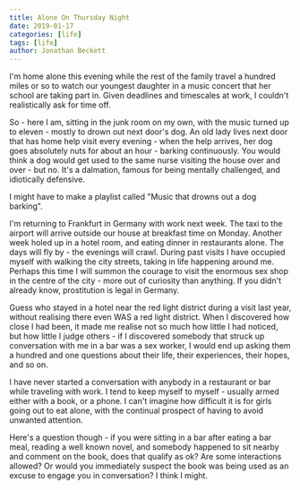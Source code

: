 ```yaml
---
title: Alone On Thursday Night
date: 2019-01-17
categories: [life]
tags: [life]
author: Jonathan Beckett
---
```


I'm home alone this evening while the rest of the family travel a hundred miles or so to watch our youngest daughter in a music concert that her school are taking part in. Given deadlines and timescales at work, I couldn't realistically ask for time off.

So - here I am, sitting in the junk room on my own, with the music turned up to eleven - mostly to drown out next door's dog. An old lady lives next door that has home help visit every evening - when the help arrives, her dog goes absolutely nuts for about an hour - barking continuously. You would think a dog would get used to the same nurse visiting the house over and over - but no. It's a dalmation, famous for being mentally challenged, and idiotically defensive.

I might have to make a playlist called "Music that drowns out a dog barking".

I'm returning to Frankfurt in Germany with work next week. The taxi to the airport will arrive outside our house at breakfast time on Monday. Another week holed up in a hotel room, and eating dinner in restaurants alone. The days will fly by - the evenings will crawl. During past visits I have occupied myself with walking the city streets, taking in life happening around me. Perhaps this time I will summon the courage to visit the enormous sex shop in the centre of the city - more out of curiosity than anything. If you didn't already know, prostitution is legal in Germany.

Guess who stayed in a hotel near the red light district during a visit last year, without realising there even WAS a red light district. When I discovered how close I had been, it made me realise not so much how little I had noticed, but how little I judge others - if I discovered somebody that struck up conversation with me in a bar was a sex worker, I would end up asking them a hundred and one questions about their life, their experiences, their hopes, and so on.

I have never started a conversation with anybody in a restaurant or bar while traveling with work. I tend to keep myself to myself - usually armed either with a book, or a phone. I can't imagine how difficult it is for girls going out to eat alone, with the continual prospect of having to avoid unwanted attention.

Here's a question though - if you were sitting in a bar after eating a bar meal, reading a well known novel, and somebody happened to sit nearby and comment on the book, does that qualify as ok? Are some interactions allowed? Or would you immediately suspect the book was being used as an excuse to engage you in conversation? I think I might.
